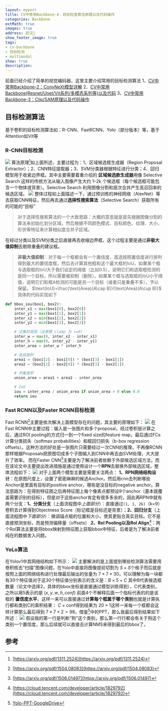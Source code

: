 ```yaml
---
layout: mypost
title: CV中常用Backbone-4：目标检查算法原理以及代码操作
categories: Backbone
extMath: true
images: true
address: 武汉🏯
show_footer_image: true
tags:
- cv-backbone
- 目标检测
- multimodal
show: true
description: 
---
```


前面已经介绍了简单的视觉编码器，这里主要介绍常用的目标检测算法
1、[CV中常用Backbone-2：ConvNeXt模型详解](https://www.big-yellow-j.top/posts/2025/04/30/ConvNeXt.html)
2、[CV中常用Backbone(Resnet/Unet/Vit系列/多模态系列等)以及代码](https://www.big-yellow-j.top/posts/2025/01/18/CV-Backbone.html)
3、[CV中常用Backbone-3：Clip/SAM原理以及代码操作](https://www.big-yellow-j.top/posts/2025/05/18/Clip-sam.html)
## 目标检测算法
基于卷积的目标检测算法如：R-CNN、FastRCNN、Yolo（部分版本）等，基于Attention如Vit等
### R-CNN目标检测
![](https://s2.loli.net/2025/09/18/rLnHpbGJR52UySe.png)
算法原理[^1]如上面所述，主要过程为：1、区域候选框生成器（Region Proposal Extractor）；2、CNN特征提取器；3、SVM分类器根据特征进行分类；4、回归模型用于收紧边界框。其中主要需要着重介绍的 **区域候选款生成器**用像 Selective Search 这样的传统方法从输入图像产生大约 1–2k 个候选框（每个候选框可能包含一个物体或背景）。Selective Search 利用图像分割和层次合并产生高召回率的候选区域。
![](https://s2.loli.net/2025/09/18/Uw3VhCP1tiSJEkA.png)
整体过程如上面描述一下，通过预训练的神经网络（AlexNet）等去获取CNN特征，然后再去通过**选择性搜索算法**（Selective Search）获取所有的可能的“目标”
> 对于选择性搜索算法的一个大致思路：大概的意思就是首先根据图像分割的算法来初始化划分区域，然后根据不同颜色模式、目标颜色、纹理、大小、形状等特征来计算相似度合并子区域。

在经过分类以及SVM分类之后直接再去收缩边界框，这个过程主要是通过**非极大值抑制**去剔除重叠的建议框。
> **非极大值抑制**：对于每一个框都会有一个置信度，首选按照置信度进行排列得到最大的置信度框，然后去计算其他框和这个最大框的IoU，如果某个框与选取框的IoU大于我们设定的阈值（比如0.5），说明它们和选取框检测的是同一个目标，所以需要被抑制（删除）。如果某个框与选取框的IoU小于阈值，说明它们和框A检测的可能是另一个目标（或者只是重叠不多），予以保留。
> $\text{IoU}=\frac{\text{Area}(A\cap B)}{\text{Area}(A\cup B)}$ 具体的代码实现如下
```python
def bbox_iou(box1, box2):
    inter_x1 = max(box1[0], box2[0])
    inter_y1 = max(box1[1], box2[1])
    inter_x2 = min(box1[2], box2[2])
    inter_y2 = min(box1[3], box2[3])

    # 交集的宽高（注意要 clamp 为 >=0）
    inter_w = max(0, inter_x2 - inter_x1)
    inter_h = max(0, inter_y2 - inter_y1)
    inter_area = inter_w * inter_h

    # 各自面积
    area1 = (box1[2] - box1[0]) * (box1[3] - box1[1])
    area2 = (box2[2] - box2[0]) * (box2[3] - box2[1])

    # 并集面积
    union_area = area1 + area2 - inter_area

    # IoU
    iou = inter_area / union_area if union_area > 0 else 0.0
    return iou
```

### Fast RCNN以及Faster RCNN目标检测
Fast RCNN[^2]主要是依次解决上面模型存在的问题，其主要的原理如下：
![](https://s2.loli.net/2025/09/18/DQVWpxv5Mu7EclR.png)
在Fast RCNN中主要过程：输入是一张图片和多个proposal，经过卷积层计算之后，通过ROI pooling的方式归一到一个fixed size的feature map，最后通过FCs计算分类损失（softmax probabilities）和框回归损失（b-box regression offsets）。这种方法的好处是一张图片只需要经过一次CNN的推理，不再像RCNN那样根据Proposals把原图切成多个子图输入到CNN中再去由SVM处理，大大提升了效率。
而在Faster CNN[^3]主要是为了解决前者依赖于外部候选区域方法，而在该论文中主要提出改进措施是通过使用设计一个**RPN**去替换外部候选区域，整体流程如下：
![](https://s2.loli.net/2025/09/18/3OPobYWnyh8marZ.png)
对于上面两个模型主要是需要关注两点：
**1、RPN网络结构设计**：在原图尺度上，设置了密密麻麻的候选Anchor。然后用cnn去判断哪些Anchor是里面有目标的positive anchor，哪些是没目标的negative anchor。算法思路为：在得到特征图之后再特征图上每个像素点都预设9个anchor（基本就覆盖需要识别的目标），但是对于这些anchor肯定有很多多余的，因此再RPN中就有两个分支：**1、分类分支**（上面流程图中*上面部分*）：直接通过`(1, 1, 2k)`（k=9）卷积去计算得到Objectness Score（标记框是目标还是背景）；**2、回归分支**（上面流程图中*下面部分*）：微调锚点框的位置和大小，使其更贴合真实目标。它不是直接预测坐标，而是预测偏移量（offsets）
**2、RoI Pooling以及RoI Align**[^4]：两个RoI算法主要是将bbox映射到特征图上获取bbox中特征，后者是为了解决前者纯在的数据舍入问题。

### YoLo算法
在Yolov1中其网络结构如下所示：
![](https://s2.loli.net/2025/09/19/GfDtuy43IwP9pR2.png)
主要解决的是上面提到哪些检测算法需要用卷积核去“扫描”图像问题，在Yolo中直接将图像提前切割为 $S\times S$个格子而后就是按照上面的网络结构进行处理最后输出的张量为 $7\times 7\times 30$，可以理解为每一块都有30个特征值对于这30个特征值分别表示的含义是：$B\times 5+ C$ 其中B代表候选框数量（论文中选择2，具体的bbox坐标是直接通过模型训练得到），C代表类别，之所以用5表示的是 $(x,y,w,h,conf)$ 前面4个不解释后面一个指标代表的的是该框的 **置信度水平**，这样一来可以直接通过**计算每个框属于哪个类别**也就是计算执行都和类别C的乘积结果： $C\times \text{conf}$得到结果为 $20\times 1$这样一来每一个框都会这样计算那么最后得到 $7\times 7\times 2=98$，借鉴[^5]中的PPT，那么我最后得到结果如下所述：
![](https://s2.loli.net/2025/09/19/upqZvDJWjLIa4xG.png)
假设我的第一行是判断“狗”这个类别，那么第一行行都会有关于狗这个类别一个置信度，那么后续就可以直接去计算NMS来得到最后的bbox了。
## 参考
[^1]: [https://arxiv.org/pdf/1311.2524](https://arxiv.org/pdf/1311.2524)
[^2]: [https://arxiv.org/pdf/1504.08083](https://arxiv.org/pdf/1504.08083)
[^3]: [https://arxiv.org/pdf/1506.01497](https://arxiv.org/pdf/1506.01497)
[^4]: [https://cloud.tencent.com/developer/article/1829792](https://cloud.tencent.com/developer/article/1829792)
[^5]: [Yolo-PPT-GoogleDrive](https://docs.google.com/presentation/d/1aeRvtKG21KHdD5lg6Hgyhx5rPq_ZOsGjG5rJ1HP7BbA/pub?start=false&loop=false&delayms=3000&slide=id.p)